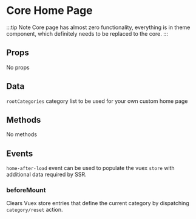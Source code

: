 # Core Home Page

:::tip Note
Core page has almost zero functionality, everything is in theme component, which definitely needs to be replaced to the core.
:::

## Props

No props

## Data

`rootCategories` category list to be used for your own custom home page

## Methods

No methods

## Events

`home-after-load` event can be used to populate the vuex `store` with additional data required by SSR.

### beforeMount

Clears Vuex store entries that define the current category by dispatching `category/reset` action.
